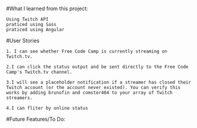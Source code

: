
#What I learned from this project:
 ```
 Using Twitch API
 praticed using Sass
 praticed using Angular
```
#User Stories
```
1. I can see whether Free Code Camp is currently streaming on Twitch.tv.

2.I can click the status output and be sent directly to the Free Code Camp's Twitch.tv channel.

3.I will see a placeholder notification if a streamer has closed their Twitch account (or the account never existed). You can verify this works by adding brunofin and comster404 to your array of Twitch streamers.

4.I can fliter by online status 

```

#Future Features/To Do: 
  ```

	
  ```